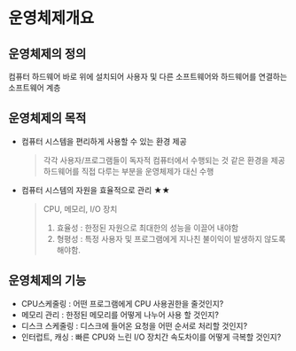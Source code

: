 # 운영체제개요



## 운영체제의 정의

컴퓨터 하드웨어 바로 위에 설치되어 사용자 및 다른 소프트웨어와 하드웨어를 연결하는 소프트웨어 계층


## 운영체제의 목적

- 컴퓨터 시스템을 편리하게 사용할 수 있는 환경 제공 
    > 각각 사용자/프로그램들이 독자적 컴퓨터에서 수행되는 것 같은 환경을 제공
    > 하드웨어를 직접 다루는 부분을 운영체제가 대신 수행
    
- 컴퓨터 시스템의 자원을 효율적으로 관리 ★★
    > CPU, 메모리, I/O 장치
    > 1. 효율성 : 한정된 자원으로 최대한의 성능을 이끌어 내야함
    > 2. 형평성 : 특정 사용자 및 프로그램에게 지나친 불이익이 발생하지 않도록 해야함.
    
## 운영체제의 기능

- CPU스케줄링 : 어떤 프로그램에게 CPU 사용권한을 줄것인지?
- 메모리 관리 : 한정된 메모리를 어떻게 나누어 사용 할 것인지?
- 디스크 스케줄링 : 디스크에 들어온 요청을 어떤 순서로 처리할 것인지?
- 인터럽트, 캐싱 : 빠른 CPU와 느린 I/O 장치간 속도차이를 어떻게 극복할 것인지?
